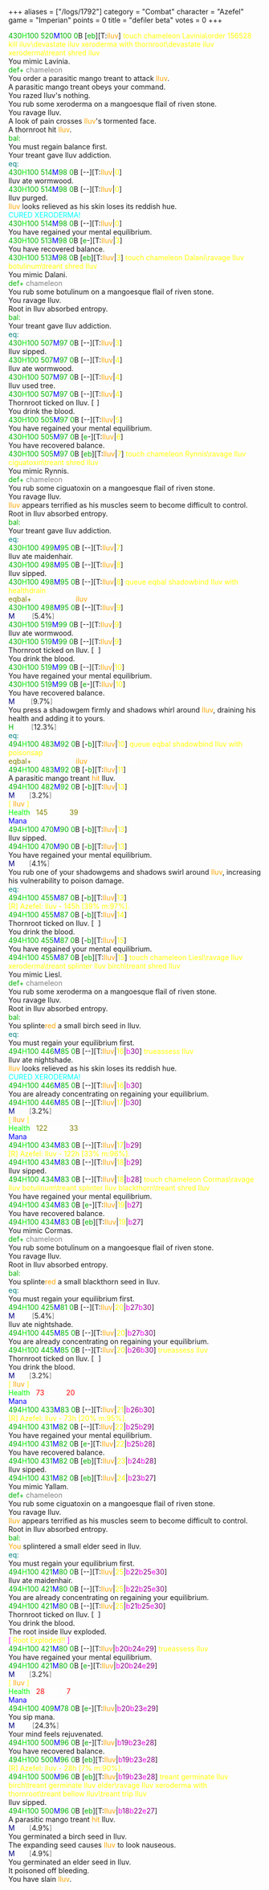 +++
aliases = ["/logs/1792"]
category = "Combat"
character = "Azefel"
game = "Imperian"
points = 0
title = "defiler beta"
votes = 0
+++

<span style="color:#00B300;">430</span><span style="color:#00FF00;">H</span><span style="color:#00B300;">100</span> <span style="color:#00B300;">520</span><span style="color:#0000FF;">M</span><span style="color:#00B300;">100</span> <span style="color:#00B300;">0</span>B [<span style="color:#00B300;">e</span><span style="color:#00B300;">b</span>][T:<span style="color:orange;">iluv</span>] <span style="color:#FFFF00;">touch chameleon Lavinia\\order 156528 kill </span><span style="color:#FFFF00;">iluv\\devastate iluv xeroderma with thornroot\\devastate iluv xeroderma\\treant </span><span style="color:#FFFF00;">shred iluv</span><br/>
You mimic Lavinia.<br/>
<span style="color:#00B300;">def+ </span><span style="color:#808080;">chameleon</span><br/>
You order a parasitic mango treant to attack <span style="color:orange;">Iluv</span>.<br/>
A parasitic mango treant obeys your command.<br/>
You razed Iluv's nothing.<br/>
You rub some xeroderma on a mangoesque flail of riven stone.<br/>
You ravage Iluv.<br/>
A look of pain crosses <span style="color:orange;">Iluv</span>'s tormented face.<br/>
A thornroot hit <span style="color:orange;">Iluv</span>.<br/>
<span style="color:#00B300;">bal:</span><span style="color:#FFFFFF;">3.30</span><br/>
You must regain balance first.<br/>
Your treant gave Iluv addiction.<br/>
<span style="color:#008080;">eq:</span><span style="color:#FFFFFF;">2.75</span><br/>
<span style="color:#00B300;">430</span><span style="color:#00FF00;">H</span><span style="color:#00B300;">100</span> <span style="color:#00B300;">514</span><span style="color:#0000FF;">M</span><span style="color:#00B300;">98</span> <span style="color:#00B300;">0</span>B [--][T:<span style="color:orange;">Iluv</span>|<span style="color:#FFFF00;">0</span>] <br/>
Iluv ate wormwood.<br/>
<span style="color:#00B300;">430</span><span style="color:#00FF00;">H</span><span style="color:#00B300;">100</span> <span style="color:#00B300;">514</span><span style="color:#0000FF;">M</span><span style="color:#00B300;">98</span> <span style="color:#00B300;">0</span>B [--][T:<span style="color:orange;">Iluv</span>|<span style="color:#FFFF00;">0</span>] <br/>
Iluv purged.<br/>
<span style="color:orange;">Iluv</span> looks relieved as his skin loses its reddish hue.<br/>
<span style="color:#00FFFF;">CURED XERODERMA!</span><br/>
<span style="color:#00B300;">430</span><span style="color:#00FF00;">H</span><span style="color:#00B300;">100</span> <span style="color:#00B300;">514</span><span style="color:#0000FF;">M</span><span style="color:#00B300;">98</span> <span style="color:#00B300;">0</span>B [--][T:<span style="color:orange;">Iluv</span>|<span style="color:#FFFF00;">0</span>] <br/>
You have regained your mental equilibrium.<br/>
<span style="color:#00B300;">430</span><span style="color:#00FF00;">H</span><span style="color:#00B300;">100</span> <span style="color:#00B300;">513</span><span style="color:#0000FF;">M</span><span style="color:#00B300;">98</span> <span style="color:#00B300;">0</span>B [<span style="color:#00B300;">e</span>-][T:<span style="color:orange;">Iluv</span>|<span style="color:#FFFF00;">3</span>] <br/>
You have recovered balance.<br/>
<span style="color:#00B300;">430</span><span style="color:#00FF00;">H</span><span style="color:#00B300;">100</span> <span style="color:#00B300;">513</span><span style="color:#0000FF;">M</span><span style="color:#00B300;">98</span> <span style="color:#00B300;">0</span>B [<span style="color:#00B300;">e</span><span style="color:#00B300;">b</span>][T:<span style="color:orange;">Iluv</span>|<span style="color:#FFFF00;">3</span>] <span style="color:#FFFF00;">touch chameleon Dalani\\ravage Iluv </span><span style="color:#FFFF00;">botulinum\\treant shred Iluv</span><br/>
You mimic Dalani.<br/>
<span style="color:#00B300;">def+ </span><span style="color:#808080;">chameleon</span><br/>
You rub some botulinum on a mangoesque flail of riven stone.<br/>
You ravage Iluv.<br/>
Root in Iluv absorbed entropy.<br/>
<span style="color:#00B300;">bal:</span><span style="color:#FFFFFF;">3.30</span><br/>
Your treant gave Iluv addiction.<br/>
<span style="color:#008080;">eq:</span><span style="color:#FFFFFF;">2.75</span><br/>
<span style="color:#00B300;">430</span><span style="color:#00FF00;">H</span><span style="color:#00B300;">100</span> <span style="color:#00B300;">507</span><span style="color:#0000FF;">M</span><span style="color:#00B300;">97</span> <span style="color:#00B300;">0</span>B [--][T:<span style="color:orange;">Iluv</span>|<span style="color:#FFFF00;">3</span>] <br/>
Iluv sipped.<br/>
<span style="color:#00B300;">430</span><span style="color:#00FF00;">H</span><span style="color:#00B300;">100</span> <span style="color:#00B300;">507</span><span style="color:#0000FF;">M</span><span style="color:#00B300;">97</span> <span style="color:#00B300;">0</span>B [--][T:<span style="color:orange;">Iluv</span>|<span style="color:#FFFF00;">4</span>] <br/>
Iluv ate wormwood.<br/>
<span style="color:#00B300;">430</span><span style="color:#00FF00;">H</span><span style="color:#00B300;">100</span> <span style="color:#00B300;">507</span><span style="color:#0000FF;">M</span><span style="color:#00B300;">97</span> <span style="color:#00B300;">0</span>B [--][T:<span style="color:orange;">Iluv</span>|<span style="color:#FFFF00;">4</span>] <br/>
Iluv used tree.<br/>
<span style="color:#00B300;">430</span><span style="color:#00FF00;">H</span><span style="color:#00B300;">100</span> <span style="color:#00B300;">507</span><span style="color:#0000FF;">M</span><span style="color:#00B300;">97</span> <span style="color:#00B300;">0</span>B [--][T:<span style="color:orange;">Iluv</span>|<span style="color:#FFFF00;">4</span>] <br/>
Thornroot ticked on Iluv. [<span style="color:#FFFFFF;">1</span>]<br/>
You drink the blood.<br/>
<span style="color:#00B300;">430</span><span style="color:#00FF00;">H</span><span style="color:#00B300;">100</span> <span style="color:#00B300;">505</span><span style="color:#0000FF;">M</span><span style="color:#00B300;">97</span> <span style="color:#00B300;">0</span>B [--][T:<span style="color:orange;">Iluv</span>|<span style="color:#FFFF00;">5</span>] <br/>
You have regained your mental equilibrium.<br/>
<span style="color:#00B300;">430</span><span style="color:#00FF00;">H</span><span style="color:#00B300;">100</span> <span style="color:#00B300;">505</span><span style="color:#0000FF;">M</span><span style="color:#00B300;">97</span> <span style="color:#00B300;">0</span>B [<span style="color:#00B300;">e</span>-][T:<span style="color:orange;">Iluv</span>|<span style="color:#FFFF00;">6</span>] <br/>
You have recovered balance.<br/>
<span style="color:#00B300;">430</span><span style="color:#00FF00;">H</span><span style="color:#00B300;">100</span> <span style="color:#00B300;">505</span><span style="color:#0000FF;">M</span><span style="color:#00B300;">97</span> <span style="color:#00B300;">0</span>B [<span style="color:#00B300;">e</span><span style="color:#00B300;">b</span>][T:<span style="color:orange;">Iluv</span>|<span style="color:#FFFF00;">7</span>] <span style="color:#FFFF00;">touch chameleon Rynnis\\ravage Iluv </span><span style="color:#FFFF00;">ciguatoxin\\treant shred Iluv</span><br/>
You mimic Rynnis.<br/>
<span style="color:#00B300;">def+ </span><span style="color:#808080;">chameleon</span><br/>
You rub some ciguatoxin on a mangoesque flail of riven stone.<br/>
You ravage Iluv.<br/>
<span style="color:orange;">Iluv</span> appears terrified as his muscles seem to become difficult to control.<br/>
Root in Iluv absorbed entropy.<br/>
<span style="color:#00B300;">bal:</span><span style="color:#FFFFFF;">3.30</span><br/>
Your treant gave Iluv addiction.<br/>
<span style="color:#008080;">eq:</span><span style="color:#FFFFFF;">2.75</span><br/>
<span style="color:#00B300;">430</span><span style="color:#00FF00;">H</span><span style="color:#00B300;">100</span> <span style="color:#00B300;">499</span><span style="color:#0000FF;">M</span><span style="color:#00B300;">95</span> <span style="color:#00B300;">0</span>B [--][T:<span style="color:orange;">Iluv</span>|<span style="color:#FFFF00;">7</span>] <br/>
Iluv ate maidenhair.<br/>
<span style="color:#00B300;">430</span><span style="color:#00FF00;">H</span><span style="color:#00B300;">100</span> <span style="color:#00B300;">498</span><span style="color:#0000FF;">M</span><span style="color:#00B300;">95</span> <span style="color:#00B300;">0</span>B [--][T:<span style="color:orange;">Iluv</span>|<span style="color:#FFFF00;">8</span>] <br/>
Iluv sipped.<br/>
<span style="color:#00B300;">430</span><span style="color:#00FF00;">H</span><span style="color:#00B300;">100</span> <span style="color:#00B300;">498</span><span style="color:#0000FF;">M</span><span style="color:#00B300;">95</span> <span style="color:#00B300;">0</span>B [--][T:<span style="color:orange;">Iluv</span>|<span style="color:#FFFF00;">8</span>] <span style="color:#FFFF00;">queue eqbal shadowbind Iluv with healthdrain</span><br/>
<span style="color:#808000;">eqbal+ </span><span style="color:#FFFFFF;">shadowbind <span style="color:orange;">iluv</span></span><span style="color:#FFFFFF;"> with healthdrain</span><br/>
<span style="color:#00B300;">430</span><span style="color:#00FF00;">H</span><span style="color:#00B300;">100</span> <span style="color:#00B300;">498</span><span style="color:#0000FF;">M</span><span style="color:#00B300;">95</span> <span style="color:#00B300;">0</span>B [--][T:<span style="color:orange;">Iluv</span>|<span style="color:#FFFF00;">9</span>] <br/>
<span style="color:#000080;">M </span><span style="color:#FFFFFF;">+20 </span><span style="color:#808080;">[</span>5.4%<span style="color:#808080;">]</span><br/>
<span style="color:#00B300;">430</span><span style="color:#00FF00;">H</span><span style="color:#00B300;">100</span> <span style="color:#00B300;">519</span><span style="color:#0000FF;">M</span><span style="color:#00B300;">99</span> <span style="color:#00B300;">0</span>B [--][T:<span style="color:orange;">Iluv</span>|<span style="color:#FFFF00;">9</span>] <br/>
Iluv ate wormwood.<br/>
<span style="color:#00B300;">430</span><span style="color:#00FF00;">H</span><span style="color:#00B300;">100</span> <span style="color:#00B300;">519</span><span style="color:#0000FF;">M</span><span style="color:#00B300;">99</span> <span style="color:#00B300;">0</span>B [--][T:<span style="color:orange;">Iluv</span>|<span style="color:#FFFF00;">9</span>] <br/>
Thornroot ticked on Iluv. [<span style="color:#FFFFFF;">2</span>]<br/>
You drink the blood.<br/>
<span style="color:#00B300;">430</span><span style="color:#00FF00;">H</span><span style="color:#00B300;">100</span> <span style="color:#00B300;">519</span><span style="color:#0000FF;">M</span><span style="color:#00B300;">99</span> <span style="color:#00B300;">0</span>B [--][T:<span style="color:orange;">Iluv</span>|<span style="color:#FFFF00;">10</span>] <br/>
You have regained your mental equilibrium.<br/>
<span style="color:#00B300;">430</span><span style="color:#00FF00;">H</span><span style="color:#00B300;">100</span> <span style="color:#00B300;">519</span><span style="color:#0000FF;">M</span><span style="color:#00B300;">99</span> <span style="color:#00B300;">0</span>B [<span style="color:#00B300;">e</span>-][T:<span style="color:orange;">Iluv</span>|<span style="color:#FFFF00;">10</span>] <br/>
You have recovered balance.<br/>
<span style="color:#000080;">M </span><span style="color:#FFFFFF;">-36 </span><span style="color:#808080;">[</span>9.7%<span style="color:#808080;">]</span><br/>
You press a shadowgem firmly and shadows whirl around <span style="color:orange;">Iluv</span>, draining his health and adding it to yours.<br/>
<span style="color:#00B300;">H </span><span style="color:#FFFFFF;">+64 </span><span style="color:#808080;">[</span>12.3%<span style="color:#808080;">]</span><br/>
<span style="color:#008080;">eq:</span><span style="color:#FFFFFF;">2.75</span><br/>
<span style="color:#00B300;">494</span><span style="color:#00FF00;">H</span><span style="color:#00B300;">100</span> <span style="color:#00B300;">483</span><span style="color:#0000FF;">M</span><span style="color:#00B300;">92</span> <span style="color:#00B300;">0</span>B [-<span style="color:#00B300;">b</span>][T:<span style="color:orange;">Iluv</span>|<span style="color:#FFFF00;">10</span>] <span style="color:#FFFF00;">queue eqbal shadowbind Iluv with poisonsap</span><br/>
<span style="color:#808000;">eqbal+ </span><span style="color:#FFFFFF;">shadowbind <span style="color:orange;">iluv</span></span><span style="color:#FFFFFF;"> with poisonsap</span><br/>
<span style="color:#00B300;">494</span><span style="color:#00FF00;">H</span><span style="color:#00B300;">100</span> <span style="color:#00B300;">483</span><span style="color:#0000FF;">M</span><span style="color:#00B300;">92</span> <span style="color:#00B300;">0</span>B [-<span style="color:#00B300;">b</span>][T:<span style="color:orange;">Iluv</span>|<span style="color:#FFFF00;">11</span>] <br/>
A parasitic mango treant <span style="color:orange;">hit </span>Iluv.<br/>
<span style="color:#00B300;">494</span><span style="color:#00FF00;">H</span><span style="color:#00B300;">100</span> <span style="color:#00B300;">482</span><span style="color:#0000FF;">M</span><span style="color:#00B300;">92</span> <span style="color:#00B300;">0</span>B [-<span style="color:#00B300;">b</span>][T:<span style="color:orange;">Iluv</span>|<span style="color:#FFFF00;">13</span>] <br/>
<span style="color:#000080;">M </span><span style="color:#FFFFFF;">-12 </span><span style="color:#808080;">[</span>3.2%<span style="color:#808080;">]</span><br/>
<span style="color:#FFFF00;">[</span><span style="color:#FFFFFF;"> <span style="color:orange;">Iluv</span></span><span style="color:#FFFFFF;"> </span><span style="color:#FFFF00;">]</span><br/>
<span style="color:#00FF00;">Health</span><span style="color:#FFFFFF;"> : </span><span style="color:#808000;">145</span><span style="color:#FFFFFF;">/365 [</span><span style="color:#808000;"> 39</span><span style="color:#FFFFFF;">%]</span><br/>
<span style="color:#0000FF;">Mana</span><span style="color:#FFFFFF;">   : 480/490 [ 97%]</span><br/>
<span style="color:#00B300;">494</span><span style="color:#00FF00;">H</span><span style="color:#00B300;">100</span> <span style="color:#00B300;">470</span><span style="color:#0000FF;">M</span><span style="color:#00B300;">90</span> <span style="color:#00B300;">0</span>B [-<span style="color:#00B300;">b</span>][T:<span style="color:orange;">Iluv</span>|<span style="color:#FFFF00;">13</span>] <br/>
Iluv sipped.<br/>
<span style="color:#00B300;">494</span><span style="color:#00FF00;">H</span><span style="color:#00B300;">100</span> <span style="color:#00B300;">470</span><span style="color:#0000FF;">M</span><span style="color:#00B300;">90</span> <span style="color:#00B300;">0</span>B [-<span style="color:#00B300;">b</span>][T:<span style="color:orange;">Iluv</span>|<span style="color:#FFFF00;">13</span>] <br/>
You have regained your mental equilibrium.<br/>
<span style="color:#000080;">M </span><span style="color:#FFFFFF;">-15 </span><span style="color:#808080;">[</span>4.1%<span style="color:#808080;">]</span><br/>
You rub one of your shadowgems and shadows swirl around <span style="color:orange;">Iluv</span>, increasing his vulnerability to poison damage.<br/>
<span style="color:#008080;">eq:</span><span style="color:#FFFFFF;">1.90</span><br/>
<span style="color:#00B300;">494</span><span style="color:#00FF00;">H</span><span style="color:#00B300;">100</span> <span style="color:#00B300;">455</span><span style="color:#0000FF;">M</span><span style="color:#00B300;">87</span> <span style="color:#00B300;">0</span>B [-<span style="color:#00B300;">b</span>][T:<span style="color:orange;">Iluv</span>|<span style="color:#FFFF00;">13</span>] <br/>
<span style="color:#FFFF00;">[R] Azefel: Iluv - 145h [39% m:97%].</span><br/>
<span style="color:#00B300;">494</span><span style="color:#00FF00;">H</span><span style="color:#00B300;">100</span> <span style="color:#00B300;">455</span><span style="color:#0000FF;">M</span><span style="color:#00B300;">87</span> <span style="color:#00B300;">0</span>B [-<span style="color:#00B300;">b</span>][T:<span style="color:orange;">Iluv</span>|<span style="color:#FFFF00;">14</span>] <br/>
Thornroot ticked on Iluv. [<span style="color:#FFFFFF;">3</span>]<br/>
You drink the blood.<br/>
<span style="color:#00B300;">494</span><span style="color:#00FF00;">H</span><span style="color:#00B300;">100</span> <span style="color:#00B300;">455</span><span style="color:#0000FF;">M</span><span style="color:#00B300;">87</span> <span style="color:#00B300;">0</span>B [-<span style="color:#00B300;">b</span>][T:<span style="color:orange;">Iluv</span>|<span style="color:#FFFF00;">15</span>] <br/>
You have regained your mental equilibrium.<br/>
<span style="color:#00B300;">494</span><span style="color:#00FF00;">H</span><span style="color:#00B300;">100</span> <span style="color:#00B300;">455</span><span style="color:#0000FF;">M</span><span style="color:#00B300;">87</span> <span style="color:#00B300;">0</span>B [<span style="color:#00B300;">e</span><span style="color:#00B300;">b</span>][T:<span style="color:orange;">Iluv</span>|<span style="color:#FFFF00;">15</span>] <span style="color:#FFFF00;">touch chameleon Liesl\\ravage Iluv </span><span style="color:#FFFF00;">xeroderma\\treant splinter Iluv birch\\treant shred Iluv</span><br/>
You mimic Liesl.<br/>
<span style="color:#00B300;">def+ </span><span style="color:#808080;">chameleon</span><br/>
You rub some xeroderma on a mangoesque flail of riven stone.<br/>
You ravage Iluv.<br/>
Root in Iluv absorbed entropy.<br/>
<span style="color:#00B300;">bal:</span><span style="color:#FFFFFF;">3.30</span><br/>
You splinte<span style="color:orange;">red </span>a small birch seed in Iluv.<br/>
<span style="color:#008080;">eq:</span><span style="color:#FFFFFF;">2.32</span><br/>
You must regain your equilibrium first.<br/>
<span style="color:#00B300;">494</span><span style="color:#00FF00;">H</span><span style="color:#00B300;">100</span> <span style="color:#00B300;">446</span><span style="color:#0000FF;">M</span><span style="color:#00B300;">85</span> <span style="color:#00B300;">0</span>B [--][T:<span style="color:orange;">Iluv</span>|<span style="color:#FFFF00;">16</span>|<span style="color:#FF00FF;">b</span><span style="color:#800080;">30</span>] <span style="color:#FFFF00;">trueassess Iluv</span><br/>
Iluv ate nightshade.<br/>
<span style="color:orange;">Iluv</span> looks relieved as his skin loses its reddish hue.<br/>
<span style="color:#00FFFF;">CURED XERODERMA!</span><br/>
<span style="color:#00B300;">494</span><span style="color:#00FF00;">H</span><span style="color:#00B300;">100</span> <span style="color:#00B300;">446</span><span style="color:#0000FF;">M</span><span style="color:#00B300;">85</span> <span style="color:#00B300;">0</span>B [--][T:<span style="color:orange;">Iluv</span>|<span style="color:#FFFF00;">16</span>|<span style="color:#FF00FF;">b</span><span style="color:#800080;">30</span>] <br/>
You are already concentrating on regaining your equilibrium.<br/>
<span style="color:#00B300;">494</span><span style="color:#00FF00;">H</span><span style="color:#00B300;">100</span> <span style="color:#00B300;">446</span><span style="color:#0000FF;">M</span><span style="color:#00B300;">85</span> <span style="color:#00B300;">0</span>B [--][T:<span style="color:orange;">Iluv</span>|<span style="color:#FFFF00;">17</span>|<span style="color:#FF00FF;">b</span><span style="color:#800080;">30</span>] <br/>
<span style="color:#000080;">M </span><span style="color:#FFFFFF;">-12 </span><span style="color:#808080;">[</span>3.2%<span style="color:#808080;">]</span><br/>
<span style="color:#FFFF00;">[</span><span style="color:#FFFFFF;"> <span style="color:orange;">Iluv</span></span><span style="color:#FFFFFF;"> </span><span style="color:#FFFF00;">]</span><br/>
<span style="color:#00FF00;">Health</span><span style="color:#FFFFFF;"> : </span><span style="color:#808000;">122</span><span style="color:#FFFFFF;">/365 [</span><span style="color:#808000;"> 33</span><span style="color:#FFFFFF;">%]</span><br/>
<span style="color:#0000FF;">Mana</span><span style="color:#FFFFFF;">   : 475/490 [ 96%]</span><br/>
<span style="color:#00B300;">494</span><span style="color:#00FF00;">H</span><span style="color:#00B300;">100</span> <span style="color:#00B300;">434</span><span style="color:#0000FF;">M</span><span style="color:#00B300;">83</span> <span style="color:#00B300;">0</span>B [--][T:<span style="color:orange;">Iluv</span>|<span style="color:#FFFF00;">17</span>|<span style="color:#FF00FF;">b</span><span style="color:#800080;">29</span>] <br/>
<span style="color:#FFFF00;">[R] Azefel: Iluv - 122h [33% m:96%].</span><br/>
<span style="color:#00B300;">494</span><span style="color:#00FF00;">H</span><span style="color:#00B300;">100</span> <span style="color:#00B300;">434</span><span style="color:#0000FF;">M</span><span style="color:#00B300;">83</span> <span style="color:#00B300;">0</span>B [--][T:<span style="color:orange;">Iluv</span>|<span style="color:#FFFF00;">18</span>|<span style="color:#FF00FF;">b</span><span style="color:#800080;">29</span>] <br/>
Iluv sipped.<br/>
<span style="color:#00B300;">494</span><span style="color:#00FF00;">H</span><span style="color:#00B300;">100</span> <span style="color:#00B300;">434</span><span style="color:#0000FF;">M</span><span style="color:#00B300;">83</span> <span style="color:#00B300;">0</span>B [--][T:<span style="color:orange;">Iluv</span>|<span style="color:#FFFF00;">18</span>|<span style="color:#FF00FF;">b</span><span style="color:#800080;">28</span>] <span style="color:#FFFF00;">touch chameleon Cormas\\ravage Iluv </span><span style="color:#FFFF00;">botulinum\\treant splinter Iluv blackthorn\\treant shred Iluv</span><br/>
You have regained your mental equilibrium.<br/>
<span style="color:#00B300;">494</span><span style="color:#00FF00;">H</span><span style="color:#00B300;">100</span> <span style="color:#00B300;">434</span><span style="color:#0000FF;">M</span><span style="color:#00B300;">83</span> <span style="color:#00B300;">0</span>B [<span style="color:#00B300;">e</span>-][T:<span style="color:orange;">Iluv</span>|<span style="color:#FFFF00;">19</span>|<span style="color:#FF00FF;">b</span><span style="color:#800080;">27</span>] <br/>
You have recovered balance.<br/>
<span style="color:#00B300;">494</span><span style="color:#00FF00;">H</span><span style="color:#00B300;">100</span> <span style="color:#00B300;">434</span><span style="color:#0000FF;">M</span><span style="color:#00B300;">83</span> <span style="color:#00B300;">0</span>B [<span style="color:#00B300;">e</span><span style="color:#00B300;">b</span>][T:<span style="color:orange;">Iluv</span>|<span style="color:#FFFF00;">19</span>|<span style="color:#FF00FF;">b</span><span style="color:#800080;">27</span>] <br/>
You mimic Cormas.<br/>
<span style="color:#00B300;">def+ </span><span style="color:#808080;">chameleon</span><br/>
You rub some botulinum on a mangoesque flail of riven stone.<br/>
You ravage Iluv.<br/>
Root in Iluv absorbed entropy.<br/>
<span style="color:#00B300;">bal:</span><span style="color:#FFFFFF;">3.30</span><br/>
You splinte<span style="color:orange;">red </span>a small blackthorn seed in Iluv.<br/>
<span style="color:#008080;">eq:</span><span style="color:#FFFFFF;">2.32</span><br/>
You must regain your equilibrium first.<br/>
<span style="color:#00B300;">494</span><span style="color:#00FF00;">H</span><span style="color:#00B300;">100</span> <span style="color:#00B300;">425</span><span style="color:#0000FF;">M</span><span style="color:#00B300;">81</span> <span style="color:#00B300;">0</span>B [--][T:<span style="color:orange;">Iluv</span>|<span style="color:#FFFF00;">20</span>|<span style="color:#FF00FF;">b</span><span style="color:#800080;">27</span><span style="color:#FF00FF;">b</span><span style="color:#800080;">30</span>] <br/>
<span style="color:#000080;">M </span><span style="color:#FFFFFF;">+20 </span><span style="color:#808080;">[</span>5.4%<span style="color:#808080;">]</span><br/>
Iluv ate nightshade.<br/>
<span style="color:#00B300;">494</span><span style="color:#00FF00;">H</span><span style="color:#00B300;">100</span> <span style="color:#00B300;">445</span><span style="color:#0000FF;">M</span><span style="color:#00B300;">85</span> <span style="color:#00B300;">0</span>B [--][T:<span style="color:orange;">Iluv</span>|<span style="color:#FFFF00;">20</span>|<span style="color:#FF00FF;">b</span><span style="color:#800080;">27</span><span style="color:#FF00FF;">b</span><span style="color:#800080;">30</span>] <br/>
You are already concentrating on regaining your equilibrium.<br/>
<span style="color:#00B300;">494</span><span style="color:#00FF00;">H</span><span style="color:#00B300;">100</span> <span style="color:#00B300;">445</span><span style="color:#0000FF;">M</span><span style="color:#00B300;">85</span> <span style="color:#00B300;">0</span>B [--][T:<span style="color:orange;">Iluv</span>|<span style="color:#FFFF00;">20</span>|<span style="color:#FF00FF;">b</span><span style="color:#800080;">26</span><span style="color:#FF00FF;">b</span><span style="color:#800080;">30</span>] <span style="color:#FFFF00;">trueassess Iluv</span><br/>
Thornroot ticked on Iluv. [<span style="color:#FFFFFF;">4</span>]<br/>
You drink the blood.<br/>
<span style="color:#000080;">M </span><span style="color:#FFFFFF;">-12 </span><span style="color:#808080;">[</span>3.2%<span style="color:#808080;">]</span><br/>
<span style="color:#FFFF00;">[</span><span style="color:#FFFFFF;"> <span style="color:orange;">Iluv</span></span><span style="color:#FFFFFF;"> </span><span style="color:#FFFF00;">]</span><br/>
<span style="color:#00FF00;">Health</span><span style="color:#FFFFFF;"> : </span><span style="color:#FF0000;"> 73</span><span style="color:#FFFFFF;">/365 [</span><span style="color:#FF0000;"> 20</span><span style="color:#FFFFFF;">%]</span><br/>
<span style="color:#0000FF;">Mana</span><span style="color:#FFFFFF;">   : 470/490 [ 95%]</span><br/>
<span style="color:#00B300;">494</span><span style="color:#00FF00;">H</span><span style="color:#00B300;">100</span> <span style="color:#00B300;">433</span><span style="color:#0000FF;">M</span><span style="color:#00B300;">83</span> <span style="color:#00B300;">0</span>B [--][T:<span style="color:orange;">Iluv</span>|<span style="color:#FFFF00;">21</span>|<span style="color:#FF00FF;">b</span><span style="color:#800080;">26</span><span style="color:#FF00FF;">b</span><span style="color:#800080;">30</span>] <br/>
<span style="color:#FFFF00;">[R] Azefel: Iluv - 73h [20% m:95%].</span><br/>
<span style="color:#00B300;">494</span><span style="color:#00FF00;">H</span><span style="color:#00B300;">100</span> <span style="color:#00B300;">431</span><span style="color:#0000FF;">M</span><span style="color:#00B300;">82</span> <span style="color:#00B300;">0</span>B [--][T:<span style="color:orange;">Iluv</span>|<span style="color:#FFFF00;">22</span>|<span style="color:#FF00FF;">b</span><span style="color:#800080;">25</span><span style="color:#FF00FF;">b</span><span style="color:#800080;">29</span>] <br/>
You have regained your mental equilibrium.<br/>
<span style="color:#00B300;">494</span><span style="color:#00FF00;">H</span><span style="color:#00B300;">100</span> <span style="color:#00B300;">431</span><span style="color:#0000FF;">M</span><span style="color:#00B300;">82</span> <span style="color:#00B300;">0</span>B [<span style="color:#00B300;">e</span>-][T:<span style="color:orange;">Iluv</span>|<span style="color:#FFFF00;">22</span>|<span style="color:#FF00FF;">b</span><span style="color:#800080;">25</span><span style="color:#FF00FF;">b</span><span style="color:#800080;">28</span>] <br/>
You have recovered balance.<br/>
<span style="color:#00B300;">494</span><span style="color:#00FF00;">H</span><span style="color:#00B300;">100</span> <span style="color:#00B300;">431</span><span style="color:#0000FF;">M</span><span style="color:#00B300;">82</span> <span style="color:#00B300;">0</span>B [<span style="color:#00B300;">e</span><span style="color:#00B300;">b</span>][T:<span style="color:orange;">Iluv</span>|<span style="color:#FFFF00;">23</span>|<span style="color:#FF00FF;">b</span><span style="color:#800080;">24</span><span style="color:#FF00FF;">b</span><span style="color:#800080;">28</span>] <br/>
Iluv sipped.<br/>
<span style="color:#00B300;">494</span><span style="color:#00FF00;">H</span><span style="color:#00B300;">100</span> <span style="color:#00B300;">431</span><span style="color:#0000FF;">M</span><span style="color:#00B300;">82</span> <span style="color:#00B300;">0</span>B [<span style="color:#00B300;">e</span><span style="color:#00B300;">b</span>][T:<span style="color:orange;">Iluv</span>|<span style="color:#FFFF00;">24</span>|<span style="color:#FF00FF;">b</span><span style="color:#800080;">23</span><span style="color:#FF00FF;">b</span><span style="color:#800080;">27</span>] <br/>
You mimic Yallam.<br/>
<span style="color:#00B300;">def+ </span><span style="color:#808080;">chameleon</span><br/>
You rub some ciguatoxin on a mangoesque flail of riven stone.<br/>
You ravage Iluv.<br/>
<span style="color:orange;">Iluv</span> appears terrified as his muscles seem to become difficult to control.<br/>
Root in Iluv absorbed entropy.<br/>
<span style="color:#00B300;">bal:</span><span style="color:#FFFFFF;">3.30</span><br/>
<span style="color:orange;">You </span>splintered a small elder seed in Iluv.<br/>
<span style="color:#008080;">eq:</span><span style="color:#FFFFFF;">2.32</span><br/>
You must regain your equilibrium first.<br/>
<span style="color:#00B300;">494</span><span style="color:#00FF00;">H</span><span style="color:#00B300;">100</span> <span style="color:#00B300;">421</span><span style="color:#0000FF;">M</span><span style="color:#00B300;">80</span> <span style="color:#00B300;">0</span>B [--][T:<span style="color:orange;">Iluv</span>|<span style="color:#FFFF00;">25</span>|<span style="color:#FF00FF;">b</span><span style="color:#800080;">22</span><span style="color:#FF00FF;">b</span><span style="color:#800080;">25</span><span style="color:#FF00FF;">e</span><span style="color:#800080;">30</span>] <br/>
Iluv ate maidenhair.<br/>
<span style="color:#00B300;">494</span><span style="color:#00FF00;">H</span><span style="color:#00B300;">100</span> <span style="color:#00B300;">421</span><span style="color:#0000FF;">M</span><span style="color:#00B300;">80</span> <span style="color:#00B300;">0</span>B [--][T:<span style="color:orange;">Iluv</span>|<span style="color:#FFFF00;">25</span>|<span style="color:#FF00FF;">b</span><span style="color:#800080;">22</span><span style="color:#FF00FF;">b</span><span style="color:#800080;">25</span><span style="color:#FF00FF;">e</span><span style="color:#800080;">30</span>] <br/>
You are already concentrating on regaining your equilibrium.<br/>
<span style="color:#00B300;">494</span><span style="color:#00FF00;">H</span><span style="color:#00B300;">100</span> <span style="color:#00B300;">421</span><span style="color:#0000FF;">M</span><span style="color:#00B300;">80</span> <span style="color:#00B300;">0</span>B [--][T:<span style="color:orange;">Iluv</span>|<span style="color:#FFFF00;">25</span>|<span style="color:#FF00FF;">b</span><span style="color:#800080;">21</span><span style="color:#FF00FF;">b</span><span style="color:#800080;">25</span><span style="color:#FF00FF;">e</span><span style="color:#800080;">30</span>] <br/>
Thornroot ticked on Iluv. [<span style="color:#FFFFFF;">5</span>]<br/>
You drink the blood.<br/>
The root inside Iluv exploded.<br/>
<span style="color:#FF00FF;">[</span><span style="color:#FFFF00;"> Root Exploded!! </span><span style="color:#FF00FF;">]</span><br/>
<span style="color:#00B300;">494</span><span style="color:#00FF00;">H</span><span style="color:#00B300;">100</span> <span style="color:#00B300;">421</span><span style="color:#0000FF;">M</span><span style="color:#00B300;">80</span> <span style="color:#00B300;">0</span>B [--][T:<span style="color:orange;">Iluv</span>|<span style="color:#FF00FF;">b</span><span style="color:#800080;">20</span><span style="color:#FF00FF;">b</span><span style="color:#800080;">24</span><span style="color:#FF00FF;">e</span><span style="color:#800080;">29</span>] <span style="color:#FFFF00;">trueassess Iluv</span><br/>
You have regained your mental equilibrium.<br/>
<span style="color:#00B300;">494</span><span style="color:#00FF00;">H</span><span style="color:#00B300;">100</span> <span style="color:#00B300;">421</span><span style="color:#0000FF;">M</span><span style="color:#00B300;">80</span> <span style="color:#00B300;">0</span>B [<span style="color:#00B300;">e</span>-][T:<span style="color:orange;">Iluv</span>|<span style="color:#FF00FF;">b</span><span style="color:#800080;">20</span><span style="color:#FF00FF;">b</span><span style="color:#800080;">24</span><span style="color:#FF00FF;">e</span><span style="color:#800080;">29</span>] <br/>
<span style="color:#000080;">M </span><span style="color:#FFFFFF;">-12 </span><span style="color:#808080;">[</span>3.2%<span style="color:#808080;">]</span><br/>
<span style="color:#FFFF00;">[</span><span style="color:#FFFFFF;"> <span style="color:orange;">Iluv</span></span><span style="color:#FFFFFF;"> </span><span style="color:#FFFF00;">]</span><br/>
<span style="color:#00FF00;">Health</span><span style="color:#FFFFFF;"> : </span><span style="color:#FF0000;"> 28</span><span style="color:#FFFFFF;">/365 [</span><span style="color:#FF0000;">  7</span><span style="color:#FFFFFF;">%]</span><br/>
<span style="color:#0000FF;">Mana</span><span style="color:#FFFFFF;">   : 444/490 [ 90%]</span><br/>
<span style="color:#00B300;">494</span><span style="color:#00FF00;">H</span><span style="color:#00B300;">100</span> <span style="color:#00B300;">409</span><span style="color:#0000FF;">M</span><span style="color:#00B300;">78</span> <span style="color:#00B300;">0</span>B [<span style="color:#00B300;">e</span>-][T:<span style="color:orange;">Iluv</span>|<span style="color:#FF00FF;">b</span><span style="color:#800080;">20</span><span style="color:#FF00FF;">b</span><span style="color:#800080;">23</span><span style="color:#FF00FF;">e</span><span style="color:#800080;">29</span>] <br/>
You sip mana.<br/>
<span style="color:#000080;">M </span><span style="color:#FFFFFF;">+90 </span><span style="color:#808080;">[</span>24.3%<span style="color:#808080;">]</span><br/>
Your mind feels rejuvenated.<br/>
<span style="color:#00B300;">494</span><span style="color:#00FF00;">H</span><span style="color:#00B300;">100</span> <span style="color:#00B300;">500</span><span style="color:#0000FF;">M</span><span style="color:#00B300;">96</span> <span style="color:#00B300;">0</span>B [<span style="color:#00B300;">e</span>-][T:<span style="color:orange;">Iluv</span>|<span style="color:#FF00FF;">b</span><span style="color:#800080;">19</span><span style="color:#FF00FF;">b</span><span style="color:#800080;">23</span><span style="color:#FF00FF;">e</span><span style="color:#800080;">28</span>] <br/>
You have recovered balance.<br/>
<span style="color:#00B300;">494</span><span style="color:#00FF00;">H</span><span style="color:#00B300;">100</span> <span style="color:#00B300;">500</span><span style="color:#0000FF;">M</span><span style="color:#00B300;">96</span> <span style="color:#00B300;">0</span>B [<span style="color:#00B300;">e</span><span style="color:#00B300;">b</span>][T:<span style="color:orange;">Iluv</span>|<span style="color:#FF00FF;">b</span><span style="color:#800080;">19</span><span style="color:#FF00FF;">b</span><span style="color:#800080;">23</span><span style="color:#FF00FF;">e</span><span style="color:#800080;">28</span>] <br/>
<span style="color:#FFFF00;">[R] Azefel: Iluv - 28h [7% m:90%].</span><br/>
<span style="color:#00B300;">494</span><span style="color:#00FF00;">H</span><span style="color:#00B300;">100</span> <span style="color:#00B300;">500</span><span style="color:#0000FF;">M</span><span style="color:#00B300;">96</span> <span style="color:#00B300;">0</span>B [<span style="color:#00B300;">e</span><span style="color:#00B300;">b</span>][T:<span style="color:orange;">Iluv</span>|<span style="color:#FF00FF;">b</span><span style="color:#800080;">19</span><span style="color:#FF00FF;">b</span><span style="color:#800080;">23</span><span style="color:#FF00FF;">e</span><span style="color:#800080;">28</span>] <span style="color:#FFFF00;">treant germinate Iluv birch\\treant </span><span style="color:#FFFF00;">germinate Iluv elder\\ravage Iluv xeroderma with thornroot\\treant bellow </span><span style="color:#FFFF00;">Iluv\\treant trip Iluv</span><br/>
Iluv sipped.<br/>
<span style="color:#00B300;">494</span><span style="color:#00FF00;">H</span><span style="color:#00B300;">100</span> <span style="color:#00B300;">500</span><span style="color:#0000FF;">M</span><span style="color:#00B300;">96</span> <span style="color:#00B300;">0</span>B [<span style="color:#00B300;">e</span><span style="color:#00B300;">b</span>][T:<span style="color:orange;">Iluv</span>|<span style="color:#FF00FF;">b</span><span style="color:#800080;">18</span><span style="color:#FF00FF;">b</span><span style="color:#800080;">22</span><span style="color:#FF00FF;">e</span><span style="color:#800080;">27</span>] <br/>
A parasitic mango treant <span style="color:orange;">hit </span>Iluv.<br/>
<span style="color:#000080;">M </span><span style="color:#FFFFFF;">-18 </span><span style="color:#808080;">[</span>4.9%<span style="color:#808080;">]</span><br/>
You germinated a birch seed in Iluv.<br/>
The expanding seed causes <span style="color:orange;">Iluv</span> to look nauseous.<br/>
<span style="color:#000080;">M </span><span style="color:#FFFFFF;">-18 </span><span style="color:#808080;">[</span>4.9%<span style="color:#808080;">]</span><br/>
You germinated an elder seed in Iluv.<br/>
It poisoned off bleeding.<br/>
You have slain <span style="color:orange;">Iluv</span>.<br/>